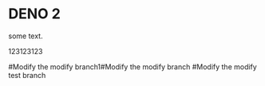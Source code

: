 # DENO 2 
 
some text.

123123123

#Modify the modify branch1#Modify the modify branch
#Modify the modify test branch